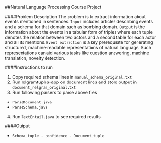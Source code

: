 ##Natural Language Processing Course Project

####Problem Description
The problem is to extract information about events mentioned in sentences. `Input` includes articles describing events and a schema for that domain such as bombing domain. `Output` is the information about the events in a tabular form of triples where each tuple denotes the relation between two actors and a second table for each actor and all its mentions. `Event extraction` is a key prerequisite for generating structured, machine-readable representations of natural language. Such representations can aid various tasks like question answering, machine translation, novelty detection.

####Instructions to run
1. Copy required schema lines in `manual_schema_original.txt`
2. Run relgramtuples-app on document lines and store output in `document_relgram_original.txt`
3. Run following parsers to parse above files
  - `ParseDocument.java`
  - `ParseSchema.java`
4. Run `TextEntail.java` to see required results

####Output
- `Schema_tuple - confidence - Document_tuple`


